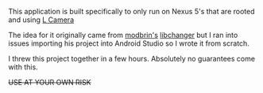 This application is built specifically to only run on Nexus 5's that are rooted and using <a href="https://github.com/PkmX/lcamera">L Camera</a>

The idea for it originally came from <a href="https://github.com/modbrin">modbrin's</a> <a href="https://github.com/modbrin/libchanger">libchanger</a>
but I ran into issues importing his project into Android Studio so I wrote it from scratch.

I threw this project together in a few hours. Absolutely no guarantees come with this. 

~~USE AT YOUR OWN RISK~~
